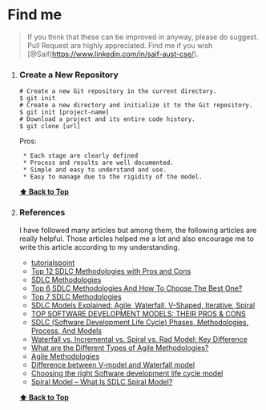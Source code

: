 # Find me

> If you think that these can be improved in anyway, please do suggest. Pull Request are highly appreciated. Find me if you wish [@Saif(https://www.linkedin.com/in/saif-aust-cse/).


1. ### Create a New Repository

       # Create a new Git repository in the current directory.
       $ git init
       # Create a new directory and initialize it to the Git repository.
       $ git init [project-name]
       # Download a project and its entire code history.
       $ git clone [url]

    Pros:

        * Each stage are clearly defined
        * Process and results are well documented.
        * Simple and easy to understand and use.
        * Easy to manage due to the rigidity of the model. 
   
    **[⬆ Back to Top](#table-of-contents)**


11. ### References

    I have followed many articles but among them, the following articles are really helpful. Those articles helped me a lot and also encourage me to write this article according to my understanding.
 
     * [tutorialspoint](https://www.tutorialspoint.com/sdlc/index.htm)
     * [Top 12 SDLC Methodologies with Pros and Cons](https://www.techuz.com/blog/top-12-sdlc-methodologies-with-pros-and-cons/)
     * [SDLC Methodologies](https://svitla.com/blog/sdlc-methodologies)
     * [Top 6 SDLC Methodologies And How To Choose The Best One?](https://www.goodcore.co.uk/blog/sdlc-methodologies/)
     * [Top 7 SDLC Methodologies](https://hackr.io/blog/sdlc-methodologies)
     * [SDLC Models Explained: Agile, Waterfall, V-Shaped, Iterative, Spiral](https://existek.com/blog/sdlc-models/)
     * [TOP SOFTWARE DEVELOPMENT MODELS: THEIR PROS & CONS](https://cybercraftinc.com/blog/top-software-development-models-their-pros-cons)
     * [SDLC (Software Development Life Cycle) Phases, Methodologies, Process, And Models](https://www.softwaretestinghelp.com/software-development-life-cycle-sdlc/)
    * [Waterfall vs. Incremental vs. Spiral vs. Rad Model: Key Difference](https://www.guru99.com/compare-waterfall-vs-incremental-vs-spiral-vs-rad.html)
    * [What are the Different Types of Agile Methodologies?](https://www.wrike.com/project-management-guide/faq/what-are-the-different-types-of-agile-methodologies/)
    * [Agile Methodologies](https://www.blueprintsys.com/agile-development-101/agile-methodologies)
    * [Difference between V-model and Waterfall model](https://www.geeksforgeeks.org/difference-between-v-model-and-waterfall-model/)
    * [Choosing the right Software development life cycle model](https://melsatar.blog/2012/03/21/choosing-the-right-software-development-life-cycle-model/?fbclid=IwAR1mpCDGUxD0CuhdSWtgtHsUEXQWMtPi4aWCdG03P1p-bYoXXY9M_geNZl4)
    * [Spiral Model – What Is SDLC Spiral Model?](https://www.softwaretestinghelp.com/spiral-model-what-is-sdlc-spiral-model/)

    **[⬆ Back to Top](#table-of-contents)**

